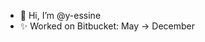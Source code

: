 - 👋 Hi, I’m @y-essine
- ✨ Worked on Bitbucket: May -> December

<!---
y-essine/y-essine is a ✨ special ✨ repository because its `README.md` (this file) appears on your GitHub profile.
You can click the Preview link to take a look at your changes.
--->

